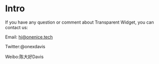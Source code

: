 # Intro

If you have any question or comment about Transparent Widget, you can contact us:

Email: hi@onenice.tech

Twitter:@onexdavis

Weibo:陈大好Davis